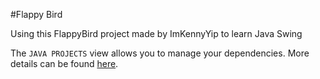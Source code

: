 #Flappy Bird

Using this FlappyBird project made by ImKennyYip to learn Java Swing 



The `JAVA PROJECTS` view allows you to manage your dependencies. More details can be found [here](https://github.com/microsoft/vscode-java-dependency#manage-dependencies).
